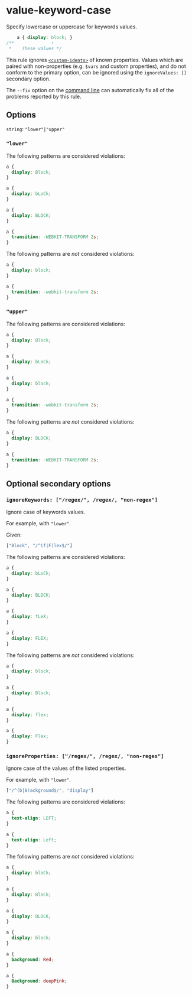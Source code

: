 # value-keyword-case

Specify lowercase or uppercase for keywords values.

```css
    a { display: block; }
/**              ↑
 *    These values */
```

This rule ignores [`<custom-idents>`](https://developer.mozilla.org/en/docs/Web/CSS/custom-ident) of known properties. Values which are paired with non-properties (e.g. `$vars` and custom properties), and do not conform to the primary option, can be ignored using the `ignoreValues: []` secondary option.

The `--fix` option on the [command line](../../../docs/user-guide/cli.md#autofixing-errors) can automatically fix all of the problems reported by this rule.

## Options

`string`: `"lower"|"upper"`


### `"lower"`

The following patterns are considered violations:

```css
a {
  display: Block;
}
```

```css
a {
  display: bLoCk;
}
```

```css
a {
  display: BLOCK;
}
```

```css
a {
  transition: -WEBKIT-TRANSFORM 2s;
}
```

The following patterns are *not* considered violations:

```css
a {
  display: block;
}
```

```css
a {
  transition: -webkit-transform 2s;
}
```

### `"upper"`

The following patterns are considered violations:

```css
a {
  display: Block;
}
```

```css
a {
  display: bLoCk;
}
```

```css
a {
  display: block;
}
```

```css
a {
  transition: -webkit-transform 2s;
}
```

The following patterns are *not* considered violations:

```css
a {
  display: BLOCK;
}
```

```css
a {
  transition: -WEBKIT-TRANSFORM 2s;
}
```

## Optional secondary options

### `ignoreKeywords: ["/regex/", /regex/, "non-regex"]`

Ignore case of keywords values.

For example, with `"lower"`.

Given:

```js
["Block", "/^(f|F)lex$/"]
```

The following patterns are considered violations:

```css
a {
  display: bLoCk;
}
```

```css
a {
  display: BLOCK;
}
```

```css
a {
  display: fLeX;
}
```

```css
a {
  display: FLEX;
}
```

The following patterns are *not* considered violations:

```css
a {
  display: block;
}
```

```css
a {
  display: Block;
}
```

```css
a {
  display: flex;
}
```

```css
a {
  display: Flex;
}
```

### `ignoreProperties: ["/regex/", /regex/, "non-regex"]`

Ignore case of the values of the listed properties.

For example, with `"lower"`.

```js
["/^(b|B)ackground$/", "display"]
```

The following patterns are considered violations:

```css
a {
  text-align: LEFT;
}
```

```css
a {
  text-align: Left;
}
```

The following patterns are *not* considered violations:

```css
a {
  display: bloCk;
}
```

```css
a {
  display: BloCk;
}
```

```css
a {
  display: BLOCK;
}
```

```css
a {
  display: block;
}
```

```css
a {
  background: Red;
}
```

```css
a {
  Background: deepPink;
}
```
